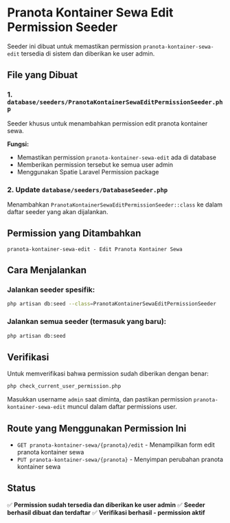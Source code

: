# Pranota Kontainer Sewa Edit Permission Seeder

Seeder ini dibuat untuk memastikan permission `pranota-kontainer-sewa-edit` tersedia di sistem dan diberikan ke user admin.

## File yang Dibuat

### 1. `database/seeders/PranotaKontainerSewaEditPermissionSeeder.php`

Seeder khusus untuk menambahkan permission edit pranota kontainer sewa.

**Fungsi:**

-   Memastikan permission `pranota-kontainer-sewa-edit` ada di database
-   Memberikan permission tersebut ke semua user admin
-   Menggunakan Spatie Laravel Permission package

### 2. Update `database/seeders/DatabaseSeeder.php`

Menambahkan `PranotaKontainerSewaEditPermissionSeeder::class` ke dalam daftar seeder yang akan dijalankan.

## Permission yang Ditambahkan

```
pranota-kontainer-sewa-edit - Edit Pranota Kontainer Sewa
```

## Cara Menjalankan

### Jalankan seeder spesifik:

```bash
php artisan db:seed --class=PranotaKontainerSewaEditPermissionSeeder
```

### Jalankan semua seeder (termasuk yang baru):

```bash
php artisan db:seed
```

## Verifikasi

Untuk memverifikasi bahwa permission sudah diberikan dengan benar:

```bash
php check_current_user_permission.php
```

Masukkan username `admin` saat diminta, dan pastikan permission `pranota-kontainer-sewa-edit` muncul dalam daftar permissions user.

## Route yang Menggunakan Permission Ini

-   `GET pranota-kontainer-sewa/{pranota}/edit` - Menampilkan form edit pranota kontainer sewa
-   `PUT pranota-kontainer-sewa/{pranota}` - Menyimpan perubahan pranota kontainer sewa

## Status

✅ **Permission sudah tersedia dan diberikan ke user admin**
✅ **Seeder berhasil dibuat dan terdaftar**
✅ **Verifikasi berhasil - permission aktif**
